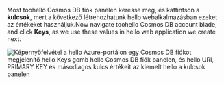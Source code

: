   <span data-ttu-id="0d943-101">Most toohello Cosmos DB fiók panelen keresse meg, és kattintson a **kulcsok**, mert a következő létrehozhatunk hello webalkalmazásban ezeket az értékeket használjuk.</span><span class="sxs-lookup"><span data-stu-id="0d943-101">Now navigate toohello Cosmos DB account blade, and click **Keys**, as we use these values in hello web application we create next.</span></span>

![Képernyőfelvétel a hello Azure-portálon egy Cosmos DB fiókot megjelenítő hello Keys gomb hello Cosmos DB fiók panelen, és hello URI, PRIMARY KEY és másodlagos kulcs értékeit az kiemelt hello a kulcsok panelen](./media/cosmos-db-keys/keys.png)

